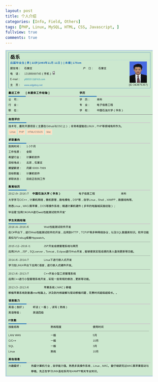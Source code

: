 ```yaml
---
layout: post
title: 个人介绍
categories: [Info, Field, Others]
tags: [PHP, Linux, MySQL, HTML, CSS, Javascript, ]
fullview: true
comments: true
---
```


![简历页面，请返回！本站点以后将仅用作测试之用。](./assets/img/jl.png)
